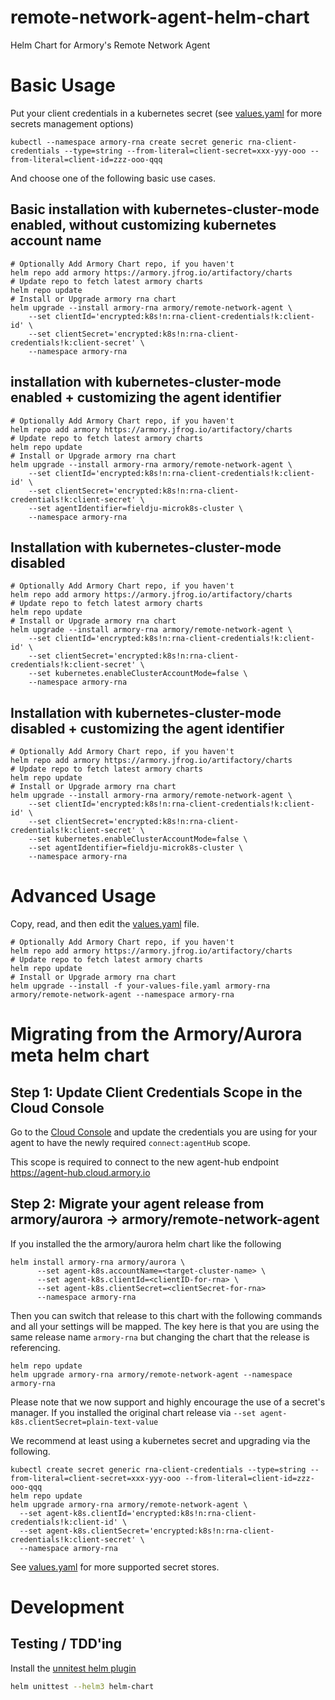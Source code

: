 # remote-network-agent-helm-chart
Helm Chart for Armory's Remote Network Agent

# Basic Usage

Put your client credentials in a kubernetes secret (see [values.yaml](values.yaml) for more secrets management options)

```shell
kubectl --namespace armory-rna create secret generic rna-client-credentials --type=string --from-literal=client-secret=xxx-yyy-ooo --from-literal=client-id=zzz-ooo-qqq
```

And choose one of the following basic use cases.

## Basic installation with kubernetes-cluster-mode enabled, without customizing kubernetes account name
```shell
# Optionally Add Armory Chart repo, if you haven't
helm repo add armory https://armory.jfrog.io/artifactory/charts
# Update repo to fetch latest armory charts
helm repo update
# Install or Upgrade armory rna chart
helm upgrade --install armory-rna armory/remote-network-agent \
    --set clientId='encrypted:k8s!n:rna-client-credentials!k:client-id' \
    --set clientSecret='encrypted:k8s!n:rna-client-credentials!k:client-secret' \
    --namespace armory-rna
```

## installation with kubernetes-cluster-mode enabled + customizing the agent identifier
```shell
# Optionally Add Armory Chart repo, if you haven't
helm repo add armory https://armory.jfrog.io/artifactory/charts
# Update repo to fetch latest armory charts
helm repo update
# Install or Upgrade armory rna chart
helm upgrade --install armory-rna armory/remote-network-agent \
    --set clientId='encrypted:k8s!n:rna-client-credentials!k:client-id' \
    --set clientSecret='encrypted:k8s!n:rna-client-credentials!k:client-secret' \
    --set agentIdentifier=fieldju-microk8s-cluster \
    --namespace armory-rna
```

## Installation with kubernetes-cluster-mode disabled
```shell
# Optionally Add Armory Chart repo, if you haven't
helm repo add armory https://armory.jfrog.io/artifactory/charts
# Update repo to fetch latest armory charts
helm repo update
# Install or Upgrade armory rna chart
helm upgrade --install armory-rna armory/remote-network-agent \
    --set clientId='encrypted:k8s!n:rna-client-credentials!k:client-id' \
    --set clientSecret='encrypted:k8s!n:rna-client-credentials!k:client-secret' \
    --set kubernetes.enableClusterAccountMode=false \
    --namespace armory-rna
```

## Installation with kubernetes-cluster-mode disabled + customizing the agent identifier
```shell
# Optionally Add Armory Chart repo, if you haven't
helm repo add armory https://armory.jfrog.io/artifactory/charts
# Update repo to fetch latest armory charts
helm repo update
# Install or Upgrade armory rna chart
helm upgrade --install armory-rna armory/remote-network-agent \
    --set clientId='encrypted:k8s!n:rna-client-credentials!k:client-id' \
    --set clientSecret='encrypted:k8s!n:rna-client-credentials!k:client-secret' \
    --set kubernetes.enableClusterAccountMode=false \
    --set agentIdentifier=fieldju-microk8s-cluster \
    --namespace armory-rna
```

# Advanced Usage

Copy, read, and then edit the [values.yaml](values.yaml) file.

```shell
# Optionally Add Armory Chart repo, if you haven't
helm repo add armory https://armory.jfrog.io/artifactory/charts
# Update repo to fetch latest armory charts
helm repo update
# Install or Upgrade armory rna chart
helm upgrade --install -f your-values-file.yaml armory-rna armory/remote-network-agent --namespace armory-rna
```

# Migrating from the Armory/Aurora meta helm chart

## Step 1: Update Client Credentials Scope in the Cloud Console

Go to the [Cloud Console](https://console.cloud.armory.io/configuration/credentials) and update the credentials you are using for your agent to have the newly required `connect:agentHub` scope. 

This scope is required to connect to the new agent-hub endpoint https://agent-hub.cloud.armory.io

## Step 2: Migrate your agent release from armory/aurora -> armory/remote-network-agent

If you installed the the armory/aurora helm chart like the following

```shell
helm install armory-rna armory/aurora \
      --set agent-k8s.accountName=<target-cluster-name> \
      --set agent-k8s.clientId=<clientID-for-rna> \
      --set agent-k8s.clientSecret=<clientSecret-for-rna>
      --namespace armory-rna
```

Then you can switch that release to this chart with the following commands and all your settings will be mapped.
The key here is that you are using the same release name `armory-rna` but changing the chart that the release is referencing.

```shell
helm repo update
helm upgrade armory-rna armory/remote-network-agent --namespace armory-rna
```

Please note that we now support and highly encourage the use of a secret's manager.
If you installed the original chart release via `--set agent-k8s.clientSecret=plain-text-value`

We recommend at least using a kubernetes secret and upgrading via the following.

```shell
kubectl create secret generic rna-client-credentials --type=string --from-literal=client-secret=xxx-yyy-ooo --from-literal=client-id=zzz-ooo-qqq
helm repo update
helm upgrade armory-rna armory/remote-network-agent \
  --set agent-k8s.clientId='encrypted:k8s!n:rna-client-credentials!k:client-id' \
  --set agent-k8s.clientSecret='encrypted:k8s!n:rna-client-credentials!k:client-secret' \
  --namespace armory-rna
```

See [values.yaml](values.yaml) for more supported secret stores.

# Development

## Testing / TDD'ing

Install the [unnitest helm plugin](https://github.com/quintush/helm-unittest) 

```bash
helm unittest --helm3 helm-chart
```

